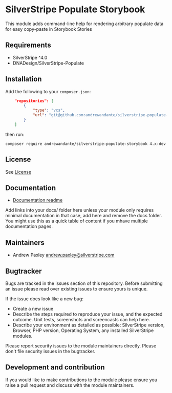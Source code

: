 # SilverStripe Populate Storybook

This module adds command-line help for rendering arbitrary populate data
for easy copy-paste in Storybook Stories

## Requirements

* SilverStripe ^4.0
* DNADesign/SilverStripe-Populate

## Installation

Add the following to your `composer.json`:

```json
    "repositories": [
        {
            "type": "vcs",
            "url": "git@github.com:andrewandante/silverstripe-populate-storybook.git"
        }
    ]
```

then run:

```shell
composer require andrewandante/silverstripe-populate-storybook 4.x-dev
```

## License
See [License](license.md)

## Documentation
 * [Documentation readme](docs/en/readme.md)

Add links into your docs/<language> folder here unless your module only requires minimal documentation
in that case, add here and remove the docs folder. You might use this as a quick table of content if you
mhave multiple documentation pages.

## Maintainers
 * Andrew Paxley <andrew.paxley@silverstripe.com>

## Bugtracker
Bugs are tracked in the issues section of this repository. Before submitting an issue please read over
existing issues to ensure yours is unique.

If the issue does look like a new bug:

 - Create a new issue
 - Describe the steps required to reproduce your issue, and the expected outcome. Unit tests, screenshots
 and screencasts can help here.
 - Describe your environment as detailed as possible: SilverStripe version, Browser, PHP version,
 Operating System, any installed SilverStripe modules.

Please report security issues to the module maintainers directly. Please don't file security issues in the bugtracker.

## Development and contribution
If you would like to make contributions to the module please ensure you raise a pull request and discuss with the module maintainers.
